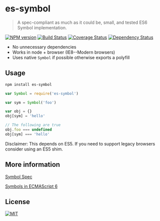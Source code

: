 # es-symbol

> A spec-compliant as much as it could be, small, and tested ES6 Symbol implementation.

[![NPM version](https://badge.fury.io/js/es-symbol.svg)](http://badge.fury.io/js/es-symbol)
[![Build Status](https://secure.travis-ci.org/goatslacker/es-symbol.svg)](http://travis-ci.org/goatslacker/es-symbol)
[![Coverage Status](https://img.shields.io/coveralls/goatslacker/es-symbol.svg?style=flat)](https://coveralls.io/r/goatslacker/es-symbol)
[![Dependency Status](https://david-dm.org/goatslacker/es-symbol.svg)](https://david-dm.org/goatslacker/es-symbol)

* No unnecessary dependencies
* Works in node + browser (IE8--Modern browsers)
* Uses native `Symbol` if possible otherwise exports a polyfill

## Usage

```sh
npm install es-symbol
```

```js
var Symbol = require('es-symbol')

var sym = Symbol('foo')

var obj = {}
obj[sym] = 'hello'

// The following are true
obj.foo === undefined
obj[sym] === 'hello'
```

Disclaimer: This depends on ES5. If you need to support legacy browsers consider using an ES5 shim.

## More information

[Symbol Spec](http://people.mozilla.org/~jorendorff/es6-draft.html#sec-symbol-constructor)

[Symbols in ECMAScript 6](http://www.2ality.com/2014/12/es6-symbols.html)

## License

[![MIT](https://img.shields.io/npm/l/alt.svg?style=flat)](http://josh.mit-license.org)
